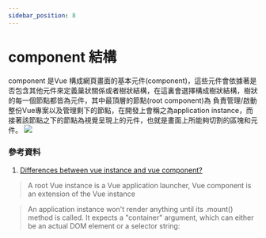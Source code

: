 ```yaml
---
sidebar_position: 8
---
```



# component 結構

component 是Vue 構成網頁畫面的基本元件(component)，這些元件會依據著是否包含其他元件來定義巢狀關係或者樹狀結構，在這裏會選擇構成樹狀結構，樹狀的每一個節點都皆為元件，其中最頂層的節點(root component)為 負責管理/啟動整份Vue專案以及管理剩下的節點，在開發上會稱之為application instance，而接著該節點之下的節點為視覺呈現上的元件，也就是畫面上所能夠切割的區塊和元件。 
![](https://vuejs.org/assets/components.7fbb3771.png)


### 參考資料

1. [Differences between vue instance and vue component?](https://stackoverflow.com/questions/38318536/differences-between-vue-instance-and-vue-component)

> A root Vue instance is a Vue application launcher, Vue component is an extension of the Vue instance

> An application instance won't render anything until its .mount() method is called. It expects a "container" argument, which can either be an actual DOM element or a selector string:

